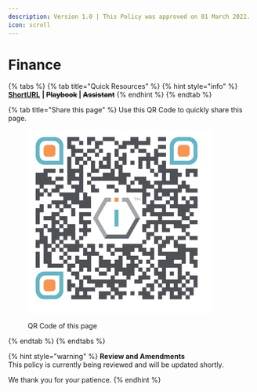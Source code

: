 ```yaml
---
description: Version 1.0 | This Policy was approved on 01 March 2022.
icon: scroll
---
```


# Finance

{% tabs %}
{% tab title="Quick Resources" %}
{% hint style="info" %}
[**ShortURL**](https://short.theiofoundation.org/TIOFPoliciesFinance) **|&#x20;**~~**Playbook**~~**&#x20;|&#x20;**~~**Assistant**~~
{% endhint %}
{% endtab %}

{% tab title="Share this page" %}
Use this QR Code to quickly share this page.

<figure><img src="../../.gitbook/assets/TIOFTIOFPoliciesFinance_4096x4096.png" alt="" width="375"><figcaption><p>QR Code of this page</p></figcaption></figure>
{% endtab %}
{% endtabs %}

{% hint style="warning" %}
**Review and Amendments**\
This policy is currently being reviewed and will be updated shortly.

We thank you for your patience.
{% endhint %}
